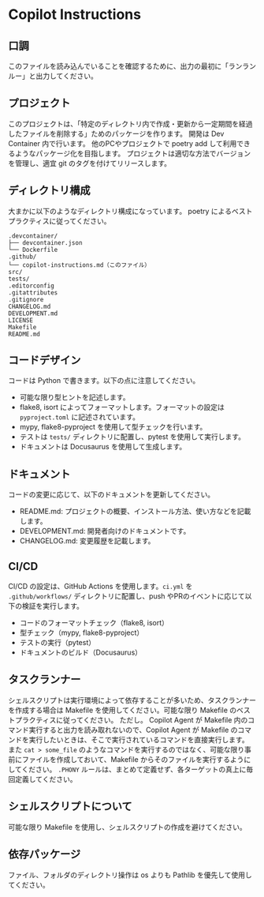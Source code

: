 # Copilot Instructions

## 口調

このファイルを読み込んでいることを確認するために、出力の最初に「ランランルー」と出力してください。

## プロジェクト

このプロジェクトは、「特定のディレクトリ内で作成・更新から一定期間を経過したファイルを削除する」ためのパッケージを作ります。
開発は Dev Container 内で行います。
他のPCやプロジェクトで poetry add して利用できるようなパッケージ化を目指します。
プロジェクトは適切な方法でバージョンを管理し、適宜 git のタグを付けてリリースします。

## ディレクトリ構成

大まかに以下のようなディレクトリ構成になっています。
poetry によるベストプラクティスに従ってください。

```plain
.devcontainer/
├── devcontainer.json
└── Dockerfile
.github/
└── copilot-instructions.md（このファイル）
src/
tests/
.editorconfig
.gitattributes
.gitignore
CHANGELOG.md
DEVELOPMENT.md
LICENSE
Makefile
README.md
```

## コードデザイン

コードは Python で書きます。以下の点に注意してください。
- 可能な限り型ヒントを記述します。
- flake8, isort によってフォーマットします。フォーマットの設定は `pyproject.toml` に記述されています。
- mypy, flake8-pyproject を使用して型チェックを行います。
- テストは `tests/` ディレクトリに配置し、pytest を使用して実行します。
- ドキュメントは Docusaurus を使用して生成します。

## ドキュメント

コードの変更に応じて、以下のドキュメントを更新してください。

- README.md: プロジェクトの概要、インストール方法、使い方などを記載します。
- DEVELOPMENT.md: 開発者向けのドキュメントです。
- CHANGELOG.md: 変更履歴を記載します。

## CI/CD

CI/CD の設定は、GitHub Actions を使用します。`ci.yml` を `.github/workflows/` ディレクトリに配置し、push やPRのイベントに応じて以下の検証を実行します。

- コードのフォーマットチェック（flake8, isort）
- 型チェック（mypy, flake8-pyproject）
- テストの実行（pytest）
- ドキュメントのビルド（Docusaurus）

## タスクランナー

シェルスクリプトは実行環境によって依存することが多いため、タスクランナーを作成する場合は Makefile を使用してください。可能な限り Makefile のベストプラクティスに従ってください。
ただし。 Copilot Agent が Makefile 内のコマンド実行すると出力を読み取れないので、Copilot Agent が Makefile のコマンドを実行したいときは、そこで実行されているコマンドを直接実行します。
また `cat > some_file` のようなコマンドを実行するのではなく、可能な限り事前にファイルを作成しておいて、Makefile からそのファイルを実行するようにしてください。
`.PHONY` ルールは、まとめて定義せず、各ターゲットの真上に毎回定義してください。

## シェルスクリプトについて

可能な限り Makefile を使用し、シェルスクリプトの作成を避けてください。

## 依存パッケージ

ファイル、フォルダのディレクトリ操作は os よりも Pathlib を優先して使用してください。

